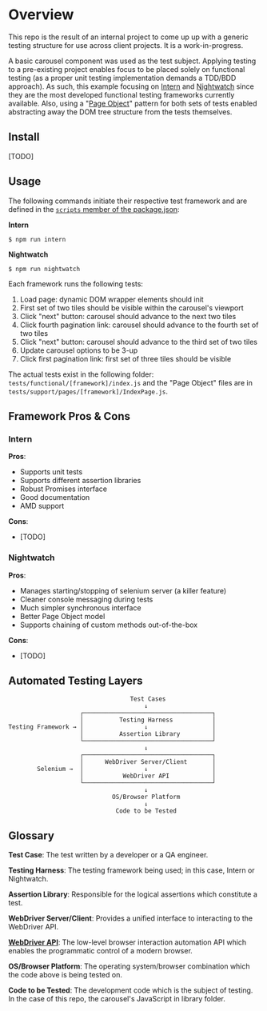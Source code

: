 # Overview #

This repo is the result of an internal project to come up up with a generic testing structure for use across client projects. It is a work-in-progress.

A basic carousel component was used as the test subject. Applying testing to a pre-existing project enables focus to be placed solely on functional testing (as a proper unit testing implementation demands a TDD/BDD approach). As such, this example focusing on [Intern][intern] and [Nightwatch][nightwatch] since they are the most developed functional testing frameworks currently available. Also, using a "[Page Object][page-object]" pattern for both sets of tests enabled abstracting away the DOM tree structure from the tests themselves.



## Install ##

[TODO]



## Usage ##

The following commands initiate their respective test framework and are defined in the [`scripts` member of the package.json](package.json#L5-L8):

**Intern**

    $ npm run intern


**Nightwatch**

    $ npm run nightwatch


Each framework runs the following tests:

  1. Load page: dynamic DOM wrapper elements should init
  2. First set of two tiles should be visible within the carousel's viewport
  3. Click "next" button: carousel should advance to the next two tiles
  4. Click fourth pagination link: carousel should advance to the fourth set of two tiles
  5. Click "next" button: carousel should advance to the third set of two tiles
  6. Update carousel options to be 3-up
  7. Click first pagination link: first set of three tiles should be visible

The actual tests exist in the following folder: `tests/functional/[framework]/index.js` and the "Page Object" files are in `tests/support/pages/[framework]/IndexPage.js`.


## Framework Pros & Cons ##


### Intern ###
  
**Pros**:
  
  - Supports unit tests                     
  - Supports different assertion libraries  
  - Robust Promises interface               
  - Good documentation                      
  - AMD support                             

**Cons**:

  - [TODO]


### Nightwatch ###

**Pros**:
  
  - Manages starting/stopping of selenium server (a killer feature)
  - Cleaner console messaging during tests
  - Much simpler synchronous interface
  - Better Page Object model
  - Supports chaining of custom methods out-of-the-box

**Cons**:

  - [TODO]



## Automated Testing Layers ##

```text              
                                  Test Cases
                                      ↓
                    ┌────────────────────────────────────┐
                    │          Testing Harness           │
Testing Framework → │                 ↓                  │
                    │          Assertion Library         │
                    └────────────────────────────────────┘
                                      ↓
                    ┌────────────────────────────────────┐
                    │      WebDriver Server/Client       │
        Selenium →  │                 ↓                  │
                    │           WebDriver API            │
                    └────────────────────────────────────┘
                                      ↓
                             OS/Browser Platform
                                      ↓
                              Code to be Tested
```


## Glossary ##

**Test Case**: The test written by a developer or a QA engineer.

**Testing Harness**: The testing framework being used; in this case, Intern or Nightwatch.

**Assertion Library**: Responsible for the logical assertions which constitute a test.

**WebDriver Server/Client**: Provides a unified interface to interacting to the WebDriver API.

**[WebDriver API][webdriver]**: The low-level browser interaction automation API which enables the programmatic control of a modern browser.

**OS/Browser Platform**: The operating system/browser combination which the code above is being tested on.

**Code to be Tested**: The development code which is the subject of testing. In the case of this repo, the carousel's JavaScript in library folder.




[intern]: http://theintern.github.io/intern/
[nightwatch]: http://nightwatchjs.org/
[webdriver]: http://www.w3.org/TR/webdriver/
[page-object]: https://theintern.github.io/intern/#page-objects
